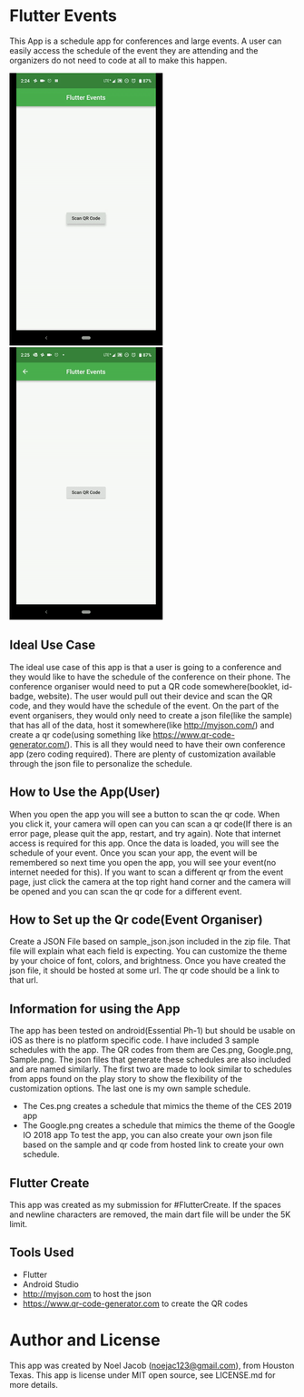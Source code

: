 # Flutter Events
This App is a schedule app for conferences and large events. A user can easily access the schedule of the event they are attending and the organizers do not need to code at all to make this happen.

![App Demo](FlutterEvent1.gif) ![App Demo](FlutterEvent2.gif)

## Ideal Use Case
The ideal use case of this app is that a user is going to a conference and they would like to have the schedule of the conference on their phone. The conference organiser would need to put a QR code somewhere(booklet, id-badge, website). The user would pull out their device and scan the QR code, and they would have the schedule of the event. On the part of the event organisers, they would only need to create a json file(like the sample) that has all of the data, host it somewhere(like http://myjson.com/) and create a qr code(using something like https://www.qr-code-generator.com/). This is all they would need to have their own conference app (zero coding required). There are plenty of customization available through the json file to personalize the schedule.

## How to Use the App(User)
When you open the app you will see a button to scan the qr code. When you click it, your camera will open can you can scan a qr code(If there is an error page, please quit the app, restart, and try again). Note that internet access is required for this app. Once the data is loaded, you will see the schedule of your event. Once you scan your app, the event will be remembered so next time you open the app, you will see your event(no internet needed for this). If you want to scan a different qr from the event page, just click the camera at the top right hand corner and the camera will be opened and you can scan the qr code for a different event.

## How to Set up the Qr code(Event Organiser)
Create a JSON File based on sample_json.json included in the zip file. That file will explain what each field is expecting. You can customize the theme by your choice of font, colors, and brightness. Once you have created the json file, it should be hosted at some url. The qr code should be a link to that url.

## Information for using the App
The app has been tested on android(Essential Ph-1) but should be usable on iOS as there is no platform specific code. I have included 3 sample schedules with the app. The QR codes from them are Ces.png, Google.png, Sample.png. The json files that generate these schedules are also included and are named similarly. The first two are made to look similar to schedules from apps found on the play story to show the flexibility of the customization options. The last one is my own sample schedule.
 - The Ces.png creates a schedule that mimics the theme of the CES 2019 app
 - The Google.png creates a schedule that mimics the theme of the Google IO 2018 app
To test the app, you can also create your own json file based on the sample and qr code from hosted link to create your own schedule.

## Flutter Create
This app was created as my submission for #FlutterCreate. If the spaces and newline characters are removed, the main dart file will be under the 5K limit. 

## Tools Used
- Flutter
- Android Studio
- http://myjson.com to host the json
- https://www.qr-code-generator.com to create the QR codes

# Author and License
This app was created by Noel Jacob (noejac123@gmail.com), from Houston Texas.
This app is license under MIT open source, see LICENSE.md for more details.


